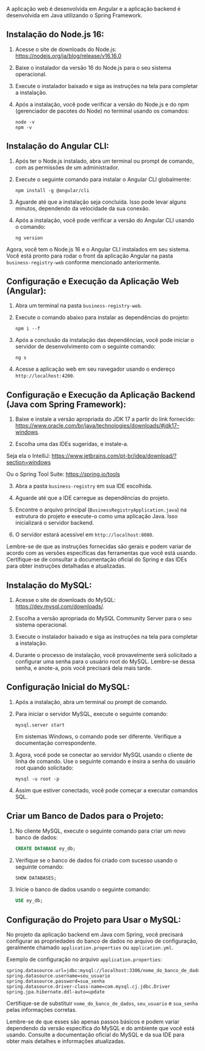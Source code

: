 A aplicação web é desenvolvida em Angular e a aplicação backend é desenvolvida em Java utilizando o Spring Framework.

## Instalação do Node.js 16:

1. Acesse o site de downloads do Node.js: https://nodejs.org/ja/blog/release/v16.16.0

2. Baixe o instalador da versão 16 do Node.js para o seu sistema operacional.

3. Execute o instalador baixado e siga as instruções na tela para completar a instalação.

4. Após a instalação, você pode verificar a versão do Node.js e do npm (gerenciador de pacotes do Node) no terminal usando os comandos:

   ```
   node -v
   npm -v
   ```

## Instalação do Angular CLI:

1. Após ter o Node.js instalado, abra um terminal ou prompt de comando, com as permissões de um administrador.

2. Execute o seguinte comando para instalar o Angular CLI globalmente:

   ```
   npm install -g @angular/cli
   ```

3. Aguarde até que a instalação seja concluída. Isso pode levar alguns minutos, dependendo da velocidade da sua conexão.

4. Após a instalação, você pode verificar a versão do Angular CLI usando o comando:

   ```
   ng version
   ```

Agora, você tem o Node.js 16 e o Angular CLI instalados em seu sistema. Você está pronto para rodar o front da aplicação Angular na pasta `business-registry-web` conforme mencionado anteriormente.

## Configuração e Execução da Aplicação Web (Angular):

1. Abra um terminal na pasta `business-registry-web`.
2. Execute o comando abaixo para instalar as dependências do projeto:

   ```
   npm i --f
   ```

3. Após a conclusão da instalação das dependências, você pode iniciar o servidor de desenvolvimento com o seguinte comando:

   ```
   ng s
   ```

4. Acesse a aplicação web em seu navegador usando o endereço `http://localhost:4200`.

## Configuração e Execução da Aplicação Backend (Java com Spring Framework):

1. Baixe e instale a versão apropriada do JDK 17 a partir do link fornecido: https://www.oracle.com/br/java/technologies/downloads/#jdk17-windows.

2. Escolha uma das IDEs sugeridas, e instale-a.

Seja ela o IntelliJ:
https://www.jetbrains.com/pt-br/idea/download/?section=windows

Ou o Spring Tool Suite:
https://spring.io/tools

3. Abra a pasta `business-registry` em sua IDE escolhida.

4. Aguarde até que a IDE carregue as dependências do projeto.

5. Encontre o arquivo principal (`BusinessRegistryApplication.java`) na estrutura do projeto e execute-o como uma aplicação Java. Isso inicializará o servidor backend.

6. O servidor estará acessível em `http://localhost:8080`.

Lembre-se de que as instruções fornecidas são gerais e podem variar de acordo com as versões específicas das ferramentas que você está usando. Certifique-se de consultar a documentação oficial do Spring e das IDEs para obter instruções detalhadas e atualizadas.

## Instalação do MySQL:

1. Acesse o site de downloads do MySQL: https://dev.mysql.com/downloads/.

2. Escolha a versão apropriada do MySQL Community Server para o seu sistema operacional.

3. Execute o instalador baixado e siga as instruções na tela para completar a instalação.

4. Durante o processo de instalação, você provavelmente será solicitado a configurar uma senha para o usuário root do MySQL. Lembre-se dessa senha, e anote-a, pois você precisará dela mais tarde.

## Configuração Inicial do MySQL:

1. Após a instalação, abra um terminal ou prompt de comando.

2. Para iniciar o servidor MySQL, execute o seguinte comando:

   ```
   mysql.server start
   ```

   Em sistemas Windows, o comando pode ser diferente. Verifique a documentação correspondente.

3. Agora, você pode se conectar ao servidor MySQL usando o cliente de linha de comando. Use o seguinte comando e insira a senha do usuário root quando solicitado:

   ```
   mysql -u root -p
   ```

4. Assim que estiver conectado, você pode começar a executar comandos SQL.

## Criar um Banco de Dados para o Projeto:

1. No cliente MySQL, execute o seguinte comando para criar um novo banco de dados:

   ```sql
   CREATE DATABASE ey_db;
   ```

2. Verifique se o banco de dados foi criado com sucesso usando o seguinte comando:

   ```sql
   SHOW DATABASES;
   ```

3. Inicie o banco de dados usando o seguinte comando:

   ```sql
   USE ey_db;
   ```

## Configuração do Projeto para Usar o MySQL:

No projeto da aplicação backend em Java com Spring, você precisará configurar as propriedades do banco de dados no arquivo de configuração, geralmente chamado `application.properties` ou `application.yml`.

Exemplo de configuração no arquivo `application.properties`:

```properties
spring.datasource.url=jdbc:mysql://localhost:3306/nome_do_banco_de_dados
spring.datasource.username=seu_usuario
spring.datasource.password=sua_senha
spring.datasource.driver-class-name=com.mysql.cj.jdbc.Driver
spring.jpa.hibernate.ddl-auto=update
```

Certifique-se de substituir `nome_do_banco_de_dados`, `seu_usuario` e `sua_senha` pelas informações corretas.

Lembre-se de que esses são apenas passos básicos e podem variar dependendo da versão específica do MySQL e do ambiente que você está usando. Consulte a documentação oficial do MySQL e da sua IDE para obter mais detalhes e informações atualizadas.
